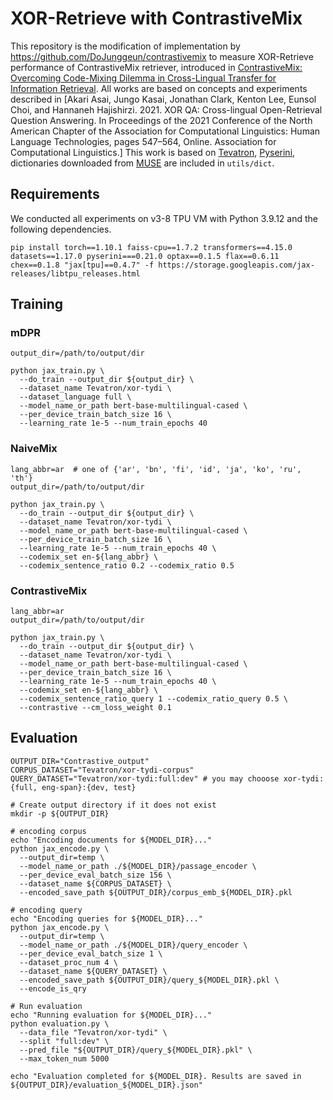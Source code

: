 # XOR-Retrieve with ContrastiveMix
This repository is the modification of implementation by https://github.com/DoJunggeun/contrastivemix to measure XOR-Retrieve performance of ContrastiveMix retriever, introduced in [ContrastiveMix: Overcoming Code-Mixing Dilemma in Cross-Lingual Transfer for Information Retrieval](https://aclanthology.org/2024.naacl-short.17/). All works are based on concepts and experiments described in [Akari Asai, Jungo Kasai, Jonathan Clark, Kenton Lee, Eunsol Choi, and Hannaneh Hajishirzi. 2021. XOR QA: Cross-lingual Open-Retrieval Question Answering. In Proceedings of the 2021 Conference of the North American Chapter of the Association for Computational Linguistics: Human Language Technologies, pages 547–564, Online. Association for Computational Linguistics.]
This work is based on [Tevatron](https://github.com/texttron/tevatron), [Pyserini](https://github.com/castorini/pyserini), dictionaries downloaded from [MUSE](https://github.com/facebookresearch/MUSE) are included in `utils/dict`.



## Requirements
We conducted all experiments on v3-8 TPU VM with Python 3.9.12 and the following dependencies.
```
pip install torch==1.10.1 faiss-cpu==1.7.2 transformers==4.15.0 datasets==1.17.0 pyserini===0.21.0 optax==0.1.5 flax==0.6.11 chex==0.1.8 "jax[tpu]==0.4.7" -f https://storage.googleapis.com/jax-releases/libtpu_releases.html
```

## Training
### mDPR
```
output_dir=/path/to/output/dir

python jax_train.py \
  --do_train --output_dir ${output_dir} \
  --dataset_name Tevatron/xor-tydi \
  --dataset_language full \
  --model_name_or_path bert-base-multilingual-cased \
  --per_device_train_batch_size 16 \
  --learning_rate 1e-5 --num_train_epochs 40
```

### NaiveMix
```
lang_abbr=ar  # one of {'ar', 'bn', 'fi', 'id', 'ja', 'ko', 'ru', 'th'}
output_dir=/path/to/output/dir

python jax_train.py \
  --do_train --output_dir ${output_dir} \
  --dataset_name Tevatron/xor-tydi \
  --model_name_or_path bert-base-multilingual-cased \
  --per_device_train_batch_size 16 \
  --learning_rate 1e-5 --num_train_epochs 40 \
  --codemix_set en-${lang_abbr} \
  --codemix_sentence_ratio 0.2 --codemix_ratio 0.5 
```

### ContrastiveMix
```
lang_abbr=ar
output_dir=/path/to/output/dir

python jax_train.py \
  --do_train --output_dir ${output_dir} \
  --dataset_name Tevatron/xor-tydi \
  --model_name_or_path bert-base-multilingual-cased \
  --per_device_train_batch_size 16 \
  --learning_rate 1e-5 --num_train_epochs 40 \
  --codemix_set en-${lang_abbr} \
  --codemix_sentence_ratio_query 1 --codemix_ratio_query 0.5 \
  --contrastive --cm_loss_weight 0.1
```

## Evaluation
```
OUTPUT_DIR="Contrastive_output"
CORPUS_DATASET="Tevatron/xor-tydi-corpus"
QUERY_DATASET="Tevatron/xor-tydi:full:dev" # you may chooose xor-tydi:{full, eng-span}:{dev, test}

# Create output directory if it does not exist
mkdir -p ${OUTPUT_DIR}

# encoding corpus
echo "Encoding documents for ${MODEL_DIR}..."
python jax_encode.py \
  --output_dir=temp \
  --model_name_or_path ./${MODEL_DIR}/passage_encoder \
  --per_device_eval_batch_size 156 \
  --dataset_name ${CORPUS_DATASET} \
  --encoded_save_path ${OUTPUT_DIR}/corpus_emb_${MODEL_DIR}.pkl

# encoding query
echo "Encoding queries for ${MODEL_DIR}..."
python jax_encode.py \
  --output_dir=temp \
  --model_name_or_path ./${MODEL_DIR}/query_encoder \
  --per_device_eval_batch_size 1 \
  --dataset_proc_num 4 \
  --dataset_name ${QUERY_DATASET} \
  --encoded_save_path ${OUTPUT_DIR}/query_${MODEL_DIR}.pkl \
  --encode_is_qry

# Run evaluation
echo "Running evaluation for ${MODEL_DIR}..."
python evaluation.py \
  --data_file "Tevatron/xor-tydi" \
  --split "full:dev" \
  --pred_file "${OUTPUT_DIR}/query_${MODEL_DIR}.pkl" \
  --max_token_num 5000

echo "Evaluation completed for ${MODEL_DIR}. Results are saved in ${OUTPUT_DIR}/evaluation_${MODEL_DIR}.json"
